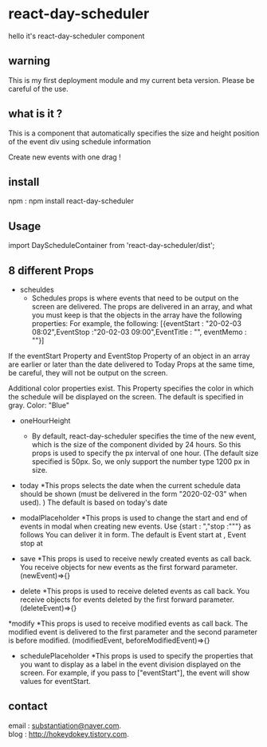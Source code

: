 # react-day-scheduler

hello it's react-day-scheduler component 

## warning 

This is my first deployment module and my current beta version. Please be careful of the use.

## what is it ? 

This is a component that automatically specifies the size and height position of the event div using schedule information

Create new events with one drag !

## install 

npm : npm install react-day-scheduler

## Usage

import DayScheduleContainer from 'react-day-scheduler/dist';

## 8 different Props 

* scheuldes
  * Schedules props is where events that need to be output on the screen are delivered. The props are delivered in an array, and what you must keep is that the objects in the array have the following properties: For example, the following: [{eventStart : "20-02-03 08:02",EventStop :"20-02-03 09:00",EventTitle : "", eventMemo : ""}] 

If the eventStart Property and EventStop Property of an object in an array are earlier or later than the date delivered to Today Props at the same time, be careful, they will not be output on the screen.

Additional color properties exist. This Property specifies the color in which the schedule will be displayed on the screen. The default is specified in gray. Color: "Blue"

* oneHourHeight 
  * By default, react-day-scheduler specifies the time of the new event, which is the size of the component divided by 24 hours. So this props is used to specify the px interval of one hour. (The default size specified is 50px. So, we only support the number type 1200 px in size.

* today
  *This props selects the date when the current schedule data should be shown (must be delivered in the form "2020-02-03" when used). ) The default is based on today's date
  
* modalPlaceholder 
  *This props is used to change the start and end of events in modal when creating new events. Use {start : ","stop :"""} as follows You can deliver it in form. The default is Event start at , Event stop at 

* save
  *This props is used to receive newly created events as call back. You receive objects for new events as the first forward parameter. (newEvent)=>{}
  
* delete
  *This props is used to receive deleted events as call back. You receive objects for events deleted by the first forward parameter.(deleteEvent)=>{}

*modify
  *This props is used to receive modified events as call back. The modified event is delivered to the first parameter and the second parameter is before modified. (modifiedEvent, beforeModifiedEvent)=>{}
  
* schedulePlaceholder
  *This props is used to specify the properties that you want to display as a label in the event division displayed on the screen. For example, if you pass to ["eventStart"], the event will show values for eventStart.

## contact

email : substantiation@naver.com.  
blog : http://hokeydokey.tistory.com.  
  
 

